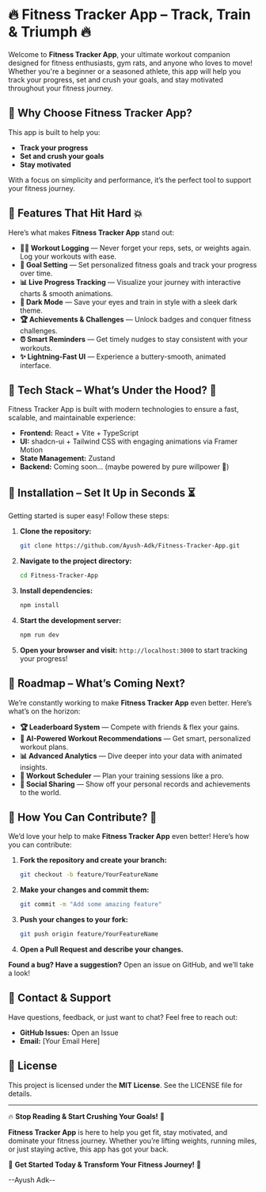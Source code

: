 
# 🔥 Fitness Tracker App – Track, Train & Triumph 🔥

Welcome to **Fitness Tracker App**, your ultimate workout companion designed for fitness enthusiasts, gym rats, and anyone who loves to move! Whether you're a beginner or a seasoned athlete, this app will help you track your progress, set and crush your goals, and stay motivated throughout your fitness journey.

## 🚀 Why Choose Fitness Tracker App?
This app is built to help you:
- **Track your progress**
- **Set and crush your goals**
- **Stay motivated**

With a focus on simplicity and performance, it’s the perfect tool to support your fitness journey.

## 🌟 Features That Hit Hard 💥
Here’s what makes **Fitness Tracker App** stand out:
- **🏋️‍♂️ Workout Logging** — Never forget your reps, sets, or weights again. Log your workouts with ease.
- **🎯 Goal Setting** — Set personalized fitness goals and track your progress over time.
- **📊 Live Progress Tracking** — Visualize your journey with interactive charts & smooth animations.
- **🌃 Dark Mode** — Save your eyes and train in style with a sleek dark theme.
- **🏆 Achievements & Challenges** — Unlock badges and conquer fitness challenges.
- **⏰ Smart Reminders** — Get timely nudges to stay consistent with your workouts.
- **✨ Lightning-Fast UI** — Experience a buttery-smooth, animated interface.

## 🔧 Tech Stack – What’s Under the Hood? 🚀
Fitness Tracker App is built with modern technologies to ensure a fast, scalable, and maintainable experience:
- **Frontend:** React + Vite + TypeScript
- **UI:** shadcn-ui + Tailwind CSS with engaging animations via Framer Motion
- **State Management:** Zustand
- **Backend:** Coming soon... (maybe powered by pure willpower 💪)

## 🚀 Installation – Set It Up in Seconds ⏳
Getting started is super easy! Follow these steps:
1. **Clone the repository:**
   ```bash
   git clone https://github.com/Ayush-Adk/Fitness-Tracker-App.git
   ```
2. **Navigate to the project directory:**
   ```bash
   cd Fitness-Tracker-App
   ```
3. **Install dependencies:**
   ```bash
   npm install
   ```
4. **Start the development server:**
   ```bash
   npm run dev
   ```
5. **Open your browser and visit:** `http://localhost:3000` to start tracking your progress!

## 🔀 Roadmap – What’s Coming Next?
We’re constantly working to make **Fitness Tracker App** even better. Here’s what’s on the horizon:
- **🏆 Leaderboard System** — Compete with friends & flex your gains.
- **🧠 AI-Powered Workout Recommendations** — Get smart, personalized workout plans.
- **📊 Advanced Analytics** — Dive deeper into your data with animated insights.
- **📆 Workout Scheduler** — Plan your training sessions like a pro.
- **📲 Social Sharing** — Show off your personal records and achievements to the world.

## 💪 How You Can Contribute? 🙌
We’d love your help to make **Fitness Tracker App** even better! Here’s how you can contribute:
1. **Fork the repository and create your branch:**
   ```bash
   git checkout -b feature/YourFeatureName
   ```
2. **Make your changes and commit them:**
   ```bash
   git commit -m "Add some amazing feature"
   ```
3. **Push your changes to your fork:**
   ```bash
   git push origin feature/YourFeatureName
   ```
4. **Open a Pull Request and describe your changes.**

**Found a bug? Have a suggestion?** Open an issue on GitHub, and we’ll take a look!

## 📢 Contact & Support
Have questions, feedback, or just want to chat? Feel free to reach out:
- **GitHub Issues:** Open an Issue
- **Email:** [Your Email Here]

## 🏅 License
This project is licensed under the **MIT License**. See the LICENSE file for details.

---

🔥 **Stop Reading & Start Crushing Your Goals!** 💪

**Fitness Tracker App** is here to help you get fit, stay motivated, and dominate your fitness journey. Whether you’re lifting weights, running miles, or just staying active, this app has got your back.

🚀 **Get Started Today & Transform Your Fitness Journey!** 💪



--Ayush Adk--
